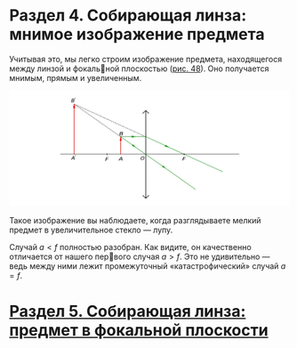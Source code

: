 # Раздел 4. Собирающая линза: мнимое изображение предмета

Учитывая это, мы легко строим изображение предмета, находящегося между линзой и фокальной плоскостью ([рис. 48](/image/Рисунок48.jpg)). Оно получается мнимым, прямым и увеличенным.

![a < f: изображение мнимое, прямое, увеличенное](/image/Рисунок48.jpg)

Такое изображение вы наблюдаете, когда разглядываете мелкий предмет в увеличительное стекло — лупу.

Случай $a < f$ полностью разобран. Как видите, он качественно отличается от нашего первого случая $a > f$. Это не удивительно — ведь между ними лежит промежуточный «катастрофический» случай $a = f$.
# [Раздел 5. Собирающая линза: предмет в фокальной плоскости](/Тонкие%20линзы.%20Построение%20изображений/Собирающая%20линза%3A%20предмет%20в%20фокальной%20плоскости.md)
